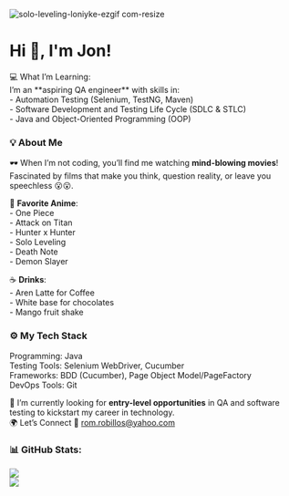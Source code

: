  
 ![solo-leveling-loniyke-ezgif com-resize](https://github.com/user-attachments/assets/f13d1051-a3cf-4f84-9cb3-08c0c5702332) 
 

<h1 align="left">Hi 👋, I'm Jon!</h1>
💻 What I’m Learning: <br>
 I’m an **aspiring QA engineer** with skills in: <br>
  - Automation Testing (Selenium, TestNG, Maven) <br>
  - Software Development and Testing Life Cycle (SDLC & STLC) <br>
  - Java and Object-Oriented Programming (OOP) <br>

### 💡 About Me
🕶️ When I’m not coding, you’ll find me watching **mind-blowing movies**! Fascinated by films that make you think, question reality, or leave you speechless 😮😮. <br>

🌟 **Favorite Anime**:  
    - One Piece <br>
    - Attack on Titan  <br>
    - Hunter x Hunter  <br>
    - Solo Leveling <br>
    - Death Note  <br>
    - Demon Slayer  <br>

 ☕ **Drinks**:  <br>
    - Aren Latte for Coffee <br>
    - White base for chocolates <br>
    - Mango fruit shake <br>
    
### ⚙️ My Tech Stack
Programming: Java <br>
Testing Tools: Selenium WebDriver, Cucumber <br>
Frameworks: BDD (Cucumber), Page Object Model/PageFactory <br>
DevOps Tools: Git <br>

🚀 I’m currently looking for **entry-level opportunities** in QA and software testing to kickstart my career in technology. <br>
🌍 Let’s Connect
📧 rom.robillos@yahoo.com
 
### 📊 GitHub Stats:
![](https://github-readme-stats.vercel.app/api?username=romrobillos&theme=blue_navy&hide_border=true&include_all_commits=false&count_private=false)<br/>
![](https://github-readme-streak-stats.herokuapp.com/?user=chibirom&theme=blue_navy&hide_border=true)<br/>
